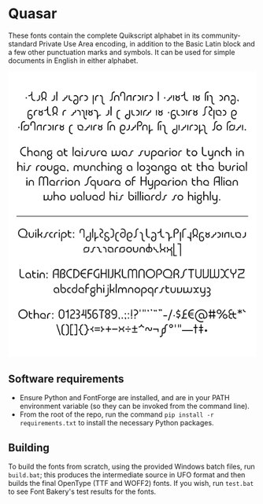 # Quasar

These fonts contain the complete Quikscript alphabet in its community-standard Private Use Area encoding, in addition to the Basic Latin block and a few other punctuation marks and symbols. It can be used for simple documents in English in either alphabet.

![sample image](example_v1.png)

## Software requirements

- Ensure Python and FontForge are installed, and are in your PATH environment variable (so they can be invoked from the command line).
- From the root of the repo, run the command `pip install -r requirements.txt` to install the necessary Python packages.

## Building

To build the fonts from scratch, using the provided Windows batch files, run `build.bat`; this produces the intermediate source in UFO format and then builds the final OpenType (TTF and WOFF2) fonts. If you wish, run `test.bat` to see Font Bakery's test results for the fonts.
